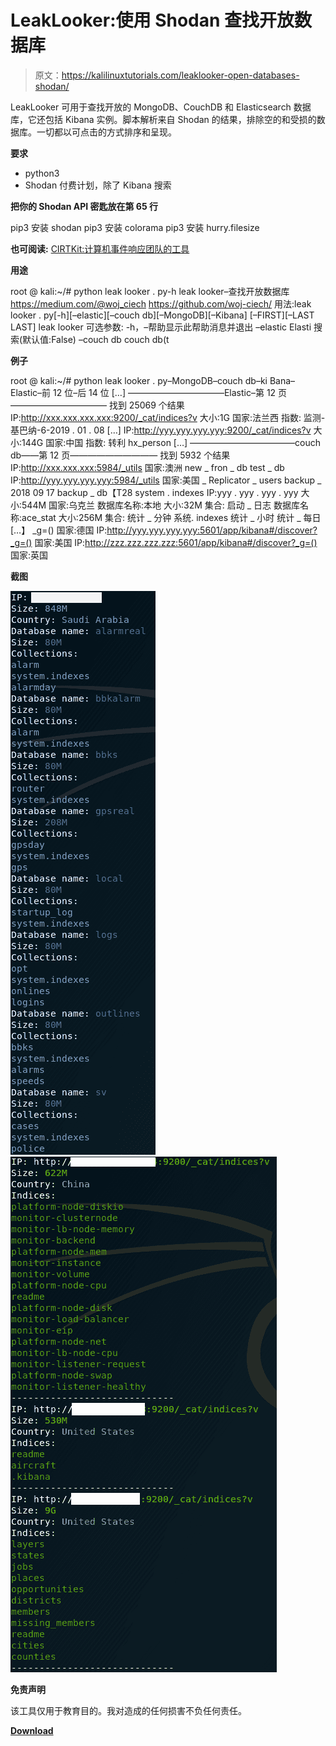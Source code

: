 # LeakLooker:使用 Shodan 查找开放数据库

> 原文：<https://kalilinuxtutorials.com/leaklooker-open-databases-shodan/>

LeakLooker 可用于查找开放的 MongoDB、CouchDB 和 Elasticsearch 数据库，它还包括 Kibana 实例。脚本解析来自 Shodan 的结果，排除空的和受损的数据库。一切都以可点击的方式排序和呈现。

**要求**

*   python3
*   Shodan 付费计划，除了 Kibana 搜索

**把你的 Shodan API 密匙放在第 65 行**

pip3 安装 shodan
pip3 安装 colorama
pip3 安装 hurry.filesize

**也可阅读:** [CIRTKit:计算机事件响应团队的工具](https://kalilinuxtutorials.com/cirtkit-computer-incident-response/)

**用途**

root @ kali:~/# python leak looker . py-h
leak looker–查找开放数据库
https://medium.com/@woj_ciech https://github.com/woj-ciech/
用法:leak looker . py[-h][–elastic][–couch db][–MongoDB][–Kibana]
[–FIRST][–LAST LAST]
leak looker
可选参数:
-h，–帮助显示此帮助消息并退出
–elastic Elasti 搜索(默认值:False)
–couch db couch db(t

**例子**

root @ kali:~/# python leak looker . py–MongoDB–couch db–ki Bana–Elastic–前 12 位–后 14 位
[…]
———————————Elastic–第 12 页———————————
找到 25069 个结果
IP:http://xxx.xxx.xxx.xxx:9200/_cat/indices?v
大小:1G
国家:法兰西
指数:
监测-基巴纳-6-2019 . 01 . 08
[…]
IP:http://yyy.yyy.yyy.yyy:9200/_cat/indices?v
大小:144G
国家:中国
指数:
转利
hx_person
[…]
————————————couch db——第 12 页——————————
找到 5932 个结果
IP:http://xxx.xxx.xxx:5984/_utils
国家:澳洲
new _ fron _ db
test _ db
IP:http://yyy.yyy.yyy.yyy:5984/_utils
国家:美国
_ Replicator
_ users
backup _ 2018 09 17
backup _ db【T28 system . indexes
IP:yyy . yyy . yyy . yyy
大小:544M
国家:乌克兰
数据库名称:本地
大小:32M
集合:
启动 _ 日志
数据库名称:ace_stat
大小:256M
集合:
统计 _ 分钟
系统. indexes
统计 _ 小时
统计 _ 每日
[…】 _g=()
国家:德国
IP:http://yyy.yyy.yyy.yyy:5601/app/kibana#/discover?_g=()
国家:美国
IP:http://zzz.zzz.zzz.zzz:5601/app/kibana#/discover?_g=()
国家:英国

**截图**

![](img/f05636a7d98085a6d03ab5f58172912a.png)![](img/682d44948cb96b228e4d8ec26746d392.png)

**免责声明**

该工具仅用于教育目的。我对造成的任何损害不负任何责任。

[**Download**](https://github.com/woj-ciech/LeakLooker)